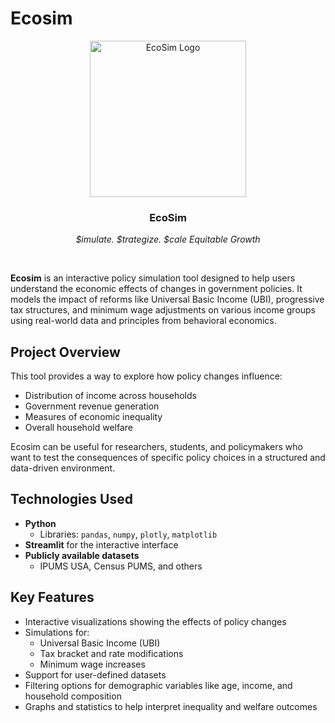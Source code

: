 # Ecosim
<p align="center">
  <img src="assets/ecosim logo.png" alt="EcoSim Logo" width="250"/>
</p>

<h3 align="center">EcoSim</h3>
<p align="center"><em>$imulate. $trategize. $cale Equitable Growth</em></p>

<br/>

**Ecosim** is an interactive policy simulation tool designed to help users understand the economic effects of changes in government policies. It models the impact of reforms like Universal Basic Income (UBI), progressive tax structures, and minimum wage adjustments on various income groups using real-world data and principles from behavioral economics.

## Project Overview

This tool provides a way to explore how policy changes influence:

- Distribution of income across households
- Government revenue generation
- Measures of economic inequality
- Overall household welfare

Ecosim can be useful for researchers, students, and policymakers who want to test the consequences of specific policy choices in a structured and data-driven environment.

## Technologies Used

- **Python**
  - Libraries: `pandas`, `numpy`, `plotly`, `matplotlib`
- **Streamlit** for the interactive interface
- **Publicly available datasets**
  - IPUMS USA, Census PUMS, and others

## Key Features

- Interactive visualizations showing the effects of policy changes
- Simulations for:
  - Universal Basic Income (UBI)
  - Tax bracket and rate modifications
  - Minimum wage increases
- Support for user-defined datasets
- Filtering options for demographic variables like age, income, and household composition
- Graphs and statistics to help interpret inequality and welfare outcomes
